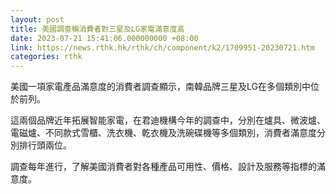 ```yaml
---
layout: post
title: 美國調查稱消費者對三星及LG家電滿意度高
date: 2023-07-21 15:41:06.000000000 +08:00
link: https://news.rthk.hk/rthk/ch/component/k2/1709951-20230721.htm
categories: rthk
---
```


美國一項家電產品滿意度的消費者調查顯示，南韓品牌三星及LG在多個類別中位於前列。

這兩個品牌近年拓展智能家電，在君迪機構今年的調查中，分別在爐具、微波爐、電磁爐、不同款式雪櫃、洗衣機、乾衣機及洗碗碟機等多個類別，消費者滿意度分別排行頭兩位。

調查每年進行，了解美國消費者對各種產品可用性、價格、設計及服務等指標的滿意度。
